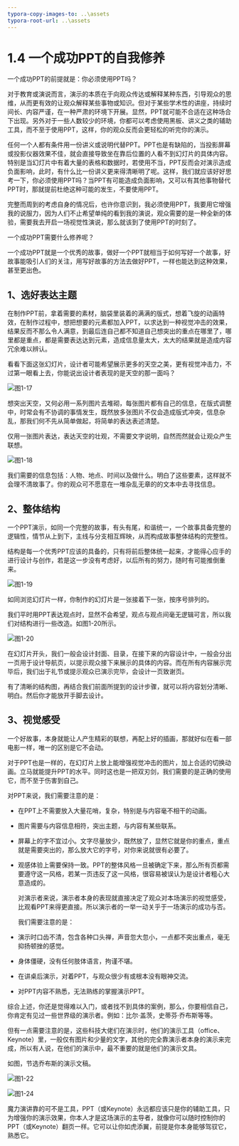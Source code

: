 ```yaml
---
typora-copy-images-to: ..\assets
typora-root-url: ..\assets
---
```


# 1.4  一个成功PPT的自我修养

一个成功PPT的前提就是：你必须使用PPT吗？

对于教育或演说而言，演示的本质在于向观众传达或解释某种东西，引导观众的思维，从而更有效的让观众解释某些事物或知识。但对于某些学术性的讲座，持续时间长、内容严谨，在一种严肃的环境下开展。显然，PPT就可能不合适在这种场合下出现。另外对于一些人数较少的环境，你都可以考虑使用黑板、讲义之类的辅助工具，而不至于使用PPT，这样，你的观众反而会更轻松的听完你的演示。

任何一个人都有条件用一份讲义或说明代替PPT。PPT也是有缺陷的，当投影屏幕或投影仪器效果不佳，就会直接导致坐在靠后位置的人看不到幻灯片的具体内容。特别是当幻灯片中有着大量的表格和数据时，若使用不当，PPT反而会对演示造成负面影响，此时，有什么比一份讲义更来得清晰明了呢。这样，我们就应该好好思考一下，你必须使用PPT吗？当PPT有可能造成负面影响，又可以有其他事物替代PPT时，那就提前杜绝这种可能的发生，不要使用PPT。

完整而周到的考虑自身的情况后，也许你意识到，我必须使用PPT，我要用它增强我的说服力，因为人们不止希望单纯的看到我的演说，观众需要的是一种全新的体验，需要我去开启一场视觉性演说，那么就该到了使用PPT的时刻了。

一个成功PPT需要什么修养呢？

一个成功PPT就是一个优秀的故事，做好一个PPT就相当于如何写好一个故事，好故事能吸引人们的关注，用写好故事的方法去做好PPT，一样也能达到这种效果，甚至更出色。

## 1、**选好表达主题**

在制作PPT前，拿着需要的素材，脑袋里装着的满满的版式，想着飞旋的动画特效，在制作过程中，想把想要的元素都加入PPT，以求达到一种视觉冲击的效果，结果反而不那么令人满意，到最后连自己都不知道自己想突出的重点在哪里了，哪里都是重点，都是需要表达达到元素，造成信息量太大，太大的结果就是造成内容冗余难以辨认。

看看下面这张幻灯片，设计者可能希望展示更多的天空之美，更有视觉冲击力，不过第一眼看上去，你能说出设计者表现的是天空的那一面吗？

![&#x56FE;1-17](../../.gitbook/assets/clip_image003.jpg)

想突出天空，又何必用一系列图片去堆砌，每张图片都有自己的信息，在版式调整中，时常会有不协调的事情发生，既然放多张图片不仅会造成版式冲突，信息杂乱，那我们何不先从简单做起，将简单的表达表述清楚。

仅用一张图片表达，表达天空的壮观，不需要文字说明，自然而然就会让观众产生联想。

![&#x56FE;1-18](../../.gitbook/assets/clip_image004.jpg)

我们需要的信息包括：人物、地点、时间以及做什么。明白了这些要素，这样就不会理不清故事了。你的观众可不愿意在一堆杂乱无章的的文本中去寻找信息。

## 2、**整体结构**

一个PPT演示，如同一个完整的故事，有头有尾，和谐统一，一个故事具备完整的逻辑性，情节从上到下，主线与分支相互辉映，从而构成故事整体结构的完整性。

结构是每一个优秀PPT应该的具备的，只有将前后整体统一起来，才能得心应手的进行设计与创作，若是这一步没有考虑好，以后所有的努力，随时有可能推倒重来。

![&#x56FE;1-19](../../.gitbook/assets/21321.png)

如同浏览幻灯片一样，你制作的幻灯片是一张接着下一张，按序号排列的。

我们平时用PPT表达观点时，显然不会希望，观点与观点间毫无逻辑可言，所以我们对结构进行一些改造。如图1-20所示。

![&#x56FE;1-20](../../.gitbook/assets/clip123.jpg)

在幻灯片开头，我们一般会设计封面、目录，在接下来的内容设计中，一般会分出一页用于设计导航页，以提示观众接下来展示的具体的内容。而在所有内容展示完毕后，我们出于礼节或提示观众已演示完毕，会设计一页致谢页。

有了清晰的结构图，再结合我们前面所提到的设计步骤，就可以将内容划分清晰、明白。然后你才能放开手脚去设计。

## 3、**视觉感受**

一个好故事，本身就能让人产生精彩的联想，再配上好的插画，那就好似在看一部电影一样，唯一的区别是它不会动。

对于PPT也是一样的，在幻灯片上放上能增强视觉冲击的图片，加上合适的切换动画。立马就能提升PPT的水平。同时这也是一把双刃剑，我们需要的是正确的使用它，而不至于伤害到自己。

对PPT来说，我们需要注意的是：

* 在PPT上不需要放入大量花哨，复杂，特别是与内容毫不相干的动画。
* 图片需要与内容信息相符，突出主题，与内容有某些联系。
* 屏幕上的字不宜过小。文字尽量放少，既然放了，显然它就是你的重点，重点就是需要突出的，那么放大它的字号，对你来说就很有必要了。
* 观感体验上需要保持一致。PPT的整体风格一旦被确定下来，那么所有页都需要遵守这一风格，若某一页违反了这一风格，很容易被误认为是设计者粗心大意造成的。

  对演示者来说，演示者本身的表现就直接决定了观众对本场演示的视觉感受，比观看PPT来得更直接。所以演示者的一举一动关乎于一场演示的成功与否。

  我们需要注意的是：

* 演示时口齿不清，包含各种口头禅，声音忽大忽小，一点都不突出重点，毫无抑扬顿挫的感觉。
* 身体僵硬，没有任何肢体语言，拘谨不堪。
* 在讲桌后演示，对着PPT，与观众很少有或根本没有眼神交流。
* 对PPT内容不熟悉，无法熟练的掌握演示PPT。

综合上述，你还是觉得难以入门，或者找不到具体的案例，那么，你要相信自己，你肯定有见过一些世界级的演示者。例如：比尔·盖茨，史蒂芬·乔布斯等等。

但有一点需要注意的是，这些科技大佬们在演示时，他们的演示工具（office、Keynote）里，一般仅有图片和少量的文字，其他的完全靠演示者本身的演示来完成，所以有人说，在他们的演示中，最不重要的就是他们的演示文具。

如图，节选乔布斯的演示文稿。

![&#x56FE;1-22](../../.gitbook/assets/clipw.jpg)

![&#x56FE;1-24](../../.gitbook/assets/c123.jpg)

魔力演讲靠的可不是工具，PPT（或Keynote）永远都应该只是你的辅助工具，只为增强你的演示效果，你本人才是这场演示的主导者，就像你可以随时控制你的PPT（或Keynote）翻页一样。它可以让你如虎添翼，前提是你本身能够驾驭它，熟悉它。

